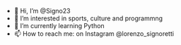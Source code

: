 - 👋 Hi, I’m @Signo23
- 👀 I’m interested in sports, culture and programmng
- 🌱 I’m currently learning Python
- 📫 How to reach me: on Instagram @lorenzo_signoretti

<!---
Signo23/Signo23 is a ✨ special ✨ repository because its `README.md` (this file) appears on your GitHub profile.
You can click the Preview link to take a look at your changes.
--->
